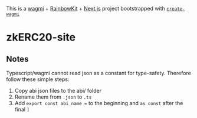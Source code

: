 This is a [wagmi](https://wagmi.sh) + [RainbowKit](https://rainbowkit.com) + [Next.js](https://nextjs.org) project bootstrapped with [`create-wagmi`](https://github.com/wagmi-dev/wagmi/tree/main/packages/create-wagmi)

# zkERC20-site

## Notes
Typescript/wagmi cannot read json as a constant for type-safety. Therefore follow these simple steps:

1. Copy abi json files to the abi/ folder
2. Rename them from ``.json`` to ``.ts``
3. Add ``export const abi_name =`` to the beginning and ``as const`` after the final ``]``